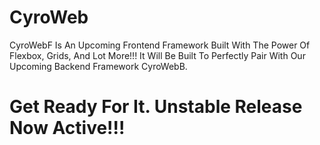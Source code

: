# CyroWeb

CyroWebF Is An Upcoming  Frontend Framework Built With The Power Of Flexbox, Grids, And Lot More!!! It Will Be Built To Perfectly Pair With Our Upcoming Backend Framework CyroWebB.

# Get Ready For It. Unstable Release Now Active!!!
